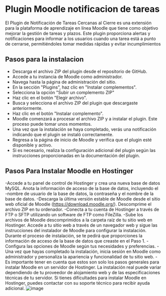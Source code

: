 
# Plugin Moodle notificacion de tareas

El Plugin de Notificación de Tareas Cercanas al Cierre es una extensión para la plataforma de aprendizaje en línea Moodle que tiene como objetivo mejorar la gestión de tareas y plazos. Este plugin proporciona alertas y notificaciones para informar a los usuarios cuando una tarea está a punto de cerrarse, permitiéndoles tomar medidas rápidas y evitar incumplimientos


## Pasos para la instalacion

 - Descarga el archivo ZIP del plugin desde el repositorio de GitHub. 
- Accede a tu instancia de Moodle como administrador.
- Navega hasta la página de administración del sitio.
- En la sección "Plugins", haz clic en "Instalar complementos".
- Selecciona la opción "Subir un complemento ZIP"
- Haz clic en el botón "Elegir archivo".
- Busca y selecciona el archivo ZIP del plugin que descargaste anteriormente.
- Haz clic en el botón "Instalar complemento".
- Moodle comenzará a procesar el archivo ZIP y a instalar el plugin. Este proceso puede tomar unos momentos.
- Una vez que la instalación se haya completado, verás una notificación indicando que el plugin se instaló correctamente.
- Regresa a la página de inicio de Moodle y verifica que el plugin esté disponible y activo.
- Si es necesario, realiza la configuración adicional del plugin según las instrucciones proporcionadas en la documentación del plugin.

## Pasos Para Instalar Moodle en Hostinger

-Accede a tu panel de control de Hostinger y crea una nueva base de datos MySQL. Anota la información de acceso de la base de datos, incluyendo el -nombre de usuario de la base de datos, la contraseña y el nombre de la base de datos.
-Descarga la última versión estable de Moodle desde el sitio web oficial de Moodle (https://download.moodle.org/). Descomprime el archivo ZIP en tu ordenador.
-Conecta a tu cuenta de Hostinger a través de FTP o SFTP utilizando un software de FTP como FileZilla.
-Sube los archivos de Moodle descomprimidos a la carpeta raíz de tu sitio web en Hostinger.
Accede a tu sitio web a través de un navegador web y sigue las instrucciones del instalador de Moodle para configurar la instalación. Durante el proceso de instalación, se te pedirá que proporciones la información de acceso de la base de datos que creaste en el Paso 1.
-Configura las opciones de Moodle según tus necesidades y preferencias.
-Una vez que hayas completado la instalación, inicia sesión en Moodle como administrador y personaliza la apariencia y funcionalidad de tu sitio web.
-Es importante tener en cuenta que estos son solo los pasos generales para instalar Moodle en un servidor de Hostinger. La instalación real puede variar dependiendo de tu proveedor de alojamiento web y de las especificaciones técnicas de tu servidor. Si tienes dificultades para instalar Moodle en Hostinger, puedes contactar con su soporte técnico para recibir ayuda adicional.
![image](https://github.com/ufpsarqui/bloque_tareaspendientes/assets/74570702/d6762978-b00d-4822-abc5-dfb89da6af9b)



